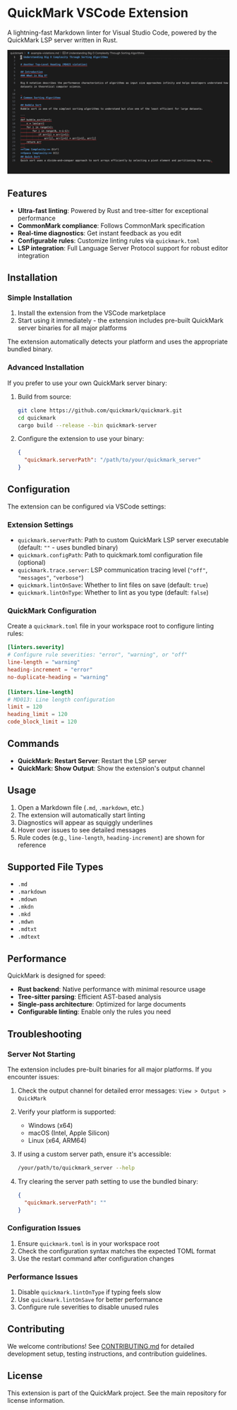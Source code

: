# QuickMark VSCode Extension

A lightning-fast Markdown linter for Visual Studio Code, powered by the QuickMark LSP server written in Rust.

![Demo](https://github.com/ekropotin/quickmark/raw/development/assets/demo.gif)

## Features

- **Ultra-fast linting**: Powered by Rust and tree-sitter for exceptional performance
- **CommonMark compliance**: Follows CommonMark specification
- **Real-time diagnostics**: Get instant feedback as you edit
- **Configurable rules**: Customize linting rules via `quickmark.toml`
- **LSP integration**: Full Language Server Protocol support for robust editor integration

## Installation

### Simple Installation

1. Install the extension from the VSCode marketplace
2. Start using it immediately - the extension includes pre-built QuickMark server binaries for all major platforms

The extension automatically detects your platform and uses the appropriate bundled binary.

### Advanced Installation

If you prefer to use your own QuickMark server binary:

1. Build from source:

   ```bash
   git clone https://github.com/quickmark/quickmark.git
   cd quickmark
   cargo build --release --bin quickmark-server
   ```

2. Configure the extension to use your binary:

   ```json
   {
     "quickmark.serverPath": "/path/to/your/quickmark_server"
   }
   ```

## Configuration

The extension can be configured via VSCode settings:

### Extension Settings

- `quickmark.serverPath`: Path to custom QuickMark LSP server executable (default: `""` - uses bundled binary)
- `quickmark.configPath`: Path to quickmark.toml configuration file (optional)
- `quickmark.trace.server`: LSP communication tracing level (`"off"`, `"messages"`, `"verbose"`)
- `quickmark.lintOnSave`: Whether to lint files on save (default: `true`)
- `quickmark.lintOnType`: Whether to lint as you type (default: `false`)

### QuickMark Configuration

Create a `quickmark.toml` file in your workspace root to configure linting rules:

```toml
[linters.severity]
# Configure rule severities: "error", "warning", or "off"
line-length = "warning"
heading-increment = "error"
no-duplicate-heading = "warning"

[linters.line-length]
# MD013: Line length configuration
limit = 120
heading_limit = 120
code_block_limit = 120
```

## Commands

- **QuickMark: Restart Server**: Restart the LSP server
- **QuickMark: Show Output**: Show the extension's output channel

## Usage

1. Open a Markdown file (`.md`, `.markdown`, etc.)
2. The extension will automatically start linting
3. Diagnostics will appear as squiggly underlines
4. Hover over issues to see detailed messages
5. Rule codes (e.g., `line-length`, `heading-increment`) are shown for reference

## Supported File Types

- `.md`
- `.markdown`
- `.mdown`
- `.mkdn`
- `.mkd`
- `.mdwn`
- `.mdtxt`
- `.mdtext`

## Performance

QuickMark is designed for speed:

- **Rust backend**: Native performance with minimal resource usage
- **Tree-sitter parsing**: Efficient AST-based analysis
- **Single-pass architecture**: Optimized for large documents
- **Configurable linting**: Enable only the rules you need

## Troubleshooting

### Server Not Starting

The extension includes pre-built binaries for all major platforms. If you encounter issues:

1. Check the output channel for detailed error messages: `View > Output > QuickMark`

2. Verify your platform is supported:
   - Windows (x64)
   - macOS (Intel, Apple Silicon)
   - Linux (x64, ARM64)

3. If using a custom server path, ensure it's accessible:

   ```bash
   /your/path/to/quickmark_server --help
   ```

4. Try clearing the server path setting to use the bundled binary:

   ```json
   {
     "quickmark.serverPath": ""
   }
   ```

### Configuration Issues

1. Ensure `quickmark.toml` is in your workspace root
2. Check the configuration syntax matches the expected TOML format
3. Use the restart command after configuration changes

### Performance Issues

1. Disable `quickmark.lintOnType` if typing feels slow
2. Use `quickmark.lintOnSave` for better performance
3. Configure rule severities to disable unused rules

## Contributing

We welcome contributions! See [CONTRIBUTING.md](CONTRIBUTING.md) for detailed development setup, testing instructions, and contribution guidelines.

## License

This extension is part of the QuickMark project. See the main repository for license information.
